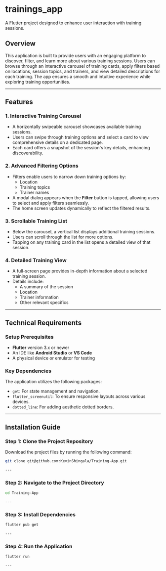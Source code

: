 # trainings_app

A Flutter project designed to enhance user interaction with training sessions.

## Overview

This application is built to provide users with an engaging platform to discover, filter, and learn more about various training sessions. Users can browse through an interactive carousel of training cards, apply filters based on locations, session topics, and trainers, and view detailed descriptions for each training. The app ensures a smooth and intuitive experience while exploring training opportunities.

---

## Features

### 1. **Interactive Training Carousel**

- A horizontally swipeable carousel showcases available training sessions.
- Users can swipe through training options and select a card to view comprehensive details on a dedicated page.
- Each card offers a snapshot of the session's key details, enhancing discoverability.

### 2. **Advanced Filtering Options**

- Filters enable users to narrow down training options by:
  - Location
  - Training topics
  - Trainer names
- A modal dialog appears when the **Filter** button is tapped, allowing users to select and apply filters seamlessly.
- The home screen updates dynamically to reflect the filtered results.

### 3. **Scrollable Training List**

- Below the carousel, a vertical list displays additional training sessions.
- Users can scroll through the list for more options.
- Tapping on any training card in the list opens a detailed view of that session.

### 4. **Detailed Training View**

- A full-screen page provides in-depth information about a selected training session.
- Details include:
  - A summary of the session
  - Location
  - Trainer information
  - Other relevant specifics

---

## Technical Requirements

### Setup Prerequisites

- **Flutter** version 3.x or newer
- An IDE like **Android Studio** or **VS Code**
- A physical device or emulator for testing

### Key Dependencies

The application utilizes the following packages:

- `get`: For state management and navigation.
- `flutter_screenutil`: To ensure responsive layouts across various devices.
- `dotted_line`: For adding aesthetic dotted borders.

---

## Installation Guide

### Step 1: Clone the Project Repository

Download the project files by running the following command:

```bash
git clone git@github.com:KevinShingala/Training-App.git

---
```

### Step 2: Navigate to the Project Directory

```bash
cd Training-App

---
```

### Step 3: Install Dependencies

```bash
flutter pub get

---
```

### Step 4: Run the Application

```bash
flutter run

---
```

